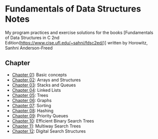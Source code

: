 # Fundamentals of Data Structures Notes

My program practices and exercise solutions for the books [Fundamentals of Data Structures in C 2nd Edition(https://www.cise.ufl.edu/~sahni/fdsc2ed/)] written by Horowitz, Sanhni Anderson-Freed

## Chapter

* [Chapter 01](chapter01/chapter01.md): Basic concepts
* [Chapter 02](chapter02/chapter02.md): Arrays and Structures
* [Chapter 03](chapter03/chapter03.md): Stacks and Queues
* [Chapter 04](chapter04/chapter04.md): Linked Lists
* [Chapter 05](chapter05/chapter05.md): Trees
* [Chapter 06](chapter06/chapter06.md): Graphs
* [Chapter 07](chapter07/chapter07.md): Sorting
* [Chapter 08](chapter08/chapter08.md): Hashing
* [Chapter 09](chapter09/chapter09.md): Priority Queues
* [Chapter 10](chapter10/chapter10.md): Efficient Binary Search Trees
* [Chapter 11](chapter11/chapter11.md): Multiway Search Trees
* [Chapter 12](chapter12/chapter12.md): Digital Search Structures
